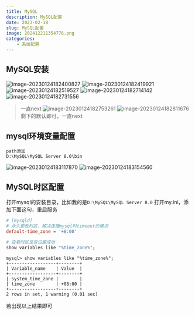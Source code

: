 ```yaml
---
title: MySQL
description: MySQL配置
date: 2023-02-18
slug: MySQL配置
image: 202412211354776.png
categories:
    - 系统配置
---
```

## MySQL安装
![image-20230124182400827](https://raw.githubusercontent.com/IsUnderAchiever/markdown-img/master/PicGo01/202301241824907.png)
![image-20230124182419921](https://raw.githubusercontent.com/IsUnderAchiever/markdown-img/master/PicGo01/202301241824984.png)
![image-20230124182519527](https://raw.githubusercontent.com/IsUnderAchiever/markdown-img/master/PicGo01/202301241825584.png)
![image-20230124182714142](https://raw.githubusercontent.com/IsUnderAchiever/markdown-img/master/PicGo01/202301241827181.png)
![image-20230124182731556](https://raw.githubusercontent.com/IsUnderAchiever/markdown-img/master/PicGo01/202301241827607.png)
> 一直next
![image-20230124182753261](https://raw.githubusercontent.com/IsUnderAchiever/markdown-img/master/PicGo01/202301241827318.png)
![image-20230124182811676](https://raw.githubusercontent.com/IsUnderAchiever/markdown-img/master/PicGo01/202301241828735.png)
> 剩下的默认即可，一直next
## mysql环境变量配置
```
path添加
D:\MySQL\MySQL Server 8.0\bin
```
![image-20230124183117870](https://raw.githubusercontent.com/IsUnderAchiever/markdown-img/master/PicGo01/202301241831905.png)
![image-20230124183154560](https://raw.githubusercontent.com/IsUnderAchiever/markdown-img/master/PicGo01/202301241831631.png)
## MySQL时区配置
打开mysql的安装目录，比如我的是`D:\MySQL\MySQL Server 8.0`
打开my.ini，添加下面这句，重启服务
```ini
# [mysqld]
# 永久更改时区，解决连接mysql时timeout的情况
default-time_zone = '+8:00'
```
```bash
# 查看时区是否设置成功
show variables like "%time_zone%";
```
```
mysql> show variables like "%time_zone%";
+------------------+--------+
| Variable_name    | Value  |
+------------------+--------+
| system_time_zone |        |
| time_zone        | +08:00 |
+------------------+--------+
2 rows in set, 1 warning (0.01 sec)
```
若出现以上结果即可
